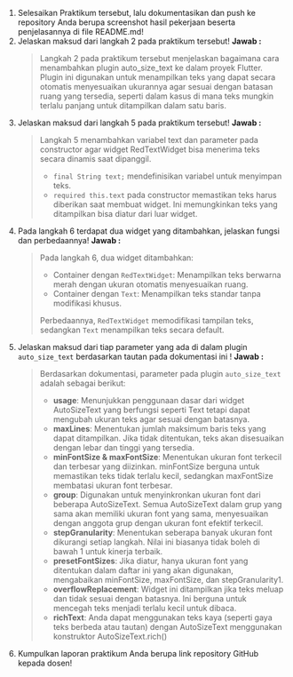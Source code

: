 1. Selesaikan Praktikum tersebut, lalu dokumentasikan dan push ke repository Anda berupa screenshot hasil pekerjaan beserta penjelasannya di file README.md!
2. Jelaskan maksud dari langkah 2 pada praktikum tersebut!
    **Jawab :**
    > Langkah 2 pada praktikum tersebut menjelaskan bagaimana cara menambahkan plugin auto_size_text ke dalam proyek Flutter. Plugin ini digunakan untuk menampilkan teks yang dapat secara otomatis menyesuaikan ukurannya agar sesuai dengan batasan ruang yang tersedia, seperti dalam kasus di mana teks mungkin terlalu panjang untuk ditampilkan dalam satu baris.
1. Jelaskan maksud dari langkah 5 pada praktikum tersebut!
    **Jawab :** 
    > Langkah 5 menambahkan variabel text dan parameter pada constructor agar widget RedTextWidget bisa menerima teks secara dinamis saat dipanggil.
    > - `final String text;` mendefinisikan variabel untuk menyimpan teks.
    > - `required this.text` pada constructor memastikan teks harus diberikan saat membuat widget.
Ini memungkinkan teks yang ditampilkan bisa diatur dari luar widget.
1. Pada langkah 6 terdapat dua widget yang ditambahkan, jelaskan fungsi dan perbedaannya!
    **Jawab :**
    > Pada langkah 6, dua widget ditambahkan:
    > - Container dengan `RedTextWidget`: Menampilkan teks berwarna merah dengan ukuran otomatis menyesuaikan ruang.
    > - Container dengan `Text`: Menampilkan teks standar tanpa modifikasi khusus.
    >
    > Perbedaannya, `RedTextWidget` memodifikasi tampilan teks, sedangkan `Text` menampilkan teks secara default.
1. Jelaskan maksud dari tiap parameter yang ada di dalam plugin `auto_size_text` berdasarkan tautan pada dokumentasi ini !
**Jawab :**
    > Berdasarkan dokumentasi, parameter pada plugin `auto_size_text` adalah sebagai berikut:
    > - **usage**: Menunjukkan penggunaan dasar dari widget AutoSizeText yang berfungsi seperti Text tetapi dapat mengubah ukuran teks agar sesuai dengan batasnya.
    > - **maxLines**: Menentukan jumlah maksimum baris teks yang dapat ditampilkan. Jika tidak ditentukan, teks akan disesuaikan dengan lebar dan tinggi yang tersedia.
    > - **minFontSize & maxFontSize**: Menentukan ukuran font terkecil dan terbesar yang diizinkan. minFontSize berguna untuk memastikan teks tidak terlalu kecil, sedangkan maxFontSize membatasi ukuran font terbesar.
    > - **group**: Digunakan untuk menyinkronkan ukuran font dari beberapa AutoSizeText. Semua AutoSizeText dalam grup yang sama akan memiliki ukuran font yang sama, menyesuaikan dengan anggota grup dengan ukuran font efektif terkecil.
    > - **stepGranularity**: Menentukan seberapa banyak ukuran font dikurangi setiap langkah. Nilai ini biasanya tidak boleh di bawah 1 untuk kinerja terbaik.
    > - **presetFontSizes**: Jika diatur, hanya ukuran font yang ditentukan dalam daftar ini yang akan digunakan, mengabaikan minFontSize, maxFontSize, dan stepGranularity1.
    > - **overflowReplacement**: Widget ini ditampilkan jika teks meluap dan tidak sesuai dengan batasnya. Ini berguna untuk mencegah teks menjadi terlalu kecil untuk dibaca.
    > - **richText**: Anda dapat menggunakan teks kaya (seperti gaya teks berbeda atau tautan) dengan AutoSizeText menggunakan konstruktor AutoSizeText.rich()
1. Kumpulkan laporan praktikum Anda berupa link repository GitHub kepada dosen!